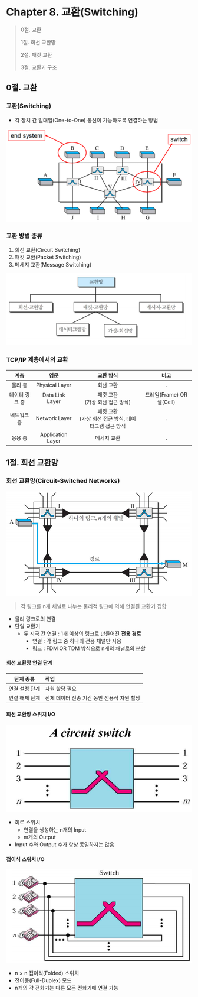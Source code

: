 # Chapter 8. 교환(Switching)

> 0절. 교환
>
> 1절. 회선 교환망
>
> 2절. 패킷 교환
>
> 3절. 교환기 구조

## 0절. 교환

### 교환(Switching)

- 각 장치 간 일대일(One-to-One) 통신이 가능하도록 연결하는 방법

<img src = "https://github.com/BangYunseo/TIL/blob/main/Communication/DataCommunication/Image/ch08/ch08-01-Switching.PNG" height="auto"/>

### 교환 방법 종류

1. 회선 교환(Circuit Switching)
2. 패킷 교환(Packet Switching)
3. 메세지 교환(Message Switching)

<img src = "https://github.com/BangYunseo/TIL/blob/main/Communication/DataCommunication/Image/ch08/ch08-02-SwitchingType.PNG" height="auto"/>

### TCP/IP 계층에서의 교환

|      계층      |       영문        |                        교환 방식                        |           비고            |
| :------------: | :---------------: | :-----------------------------------------------------: | :-----------------------: |
|    물리 층     |  Physical Layer   |                        회선 교환                        |             .             |
| 데이터 링크 층 |  Data Link Layer  |           패킷 교환<br>(가상 회선 접근 방식)            | 프레임(Frame) OR 셀(Cell) |
|  네트워크 층   |   Network Layer   | 패킷 교환<br>(가상 회선 접근 방식, 데이터그램 접근 방식 |             .             |
|    응용 층     | Application Layer |                       메세지 교환                       |             .             |

## 1절. 회선 교환망

### 회선 교환망(Circuit-Switched Networks)

<img src = "https://github.com/BangYunseo/TIL/blob/main/Communication/DataCommunication/Image/ch08/ch08-03-CSN.PNG" height="auto"/>

> 각 링크를 n개 채널로 나누는 물리적 링크에 의해 연결된 교환기 집합

- 물리 링크로의 연결
- 단일 교환기
  - 두 지국 간 연결 : 1개 이상의 링크로 만들어진 <strong>전용 경로</strong>
    - 연결 : 각 링크 중 하나의 전용 채널만 사용
    - 링크 : FDM OR TDM 방식으로 n개의 채널로의 분할

#### 회선 교환망 연결 단계

|   단계 종류    | 작업                                        |
| :------------: | :------------------------------------------ |
| 연결 설정 단계 | 자원 할당 필요                              |
| 연결 해제 단계 | 전체 데이터 전송 기간 동안 전용적 자원 할당 |

#### 회선 교환망 스위치 I/O

<img src = "https://github.com/BangYunseo/TIL/blob/main/Communication/DataCommunication/Image/ch08/ch08-04-CSNIO.PNG" height="auto"/>

- 회로 스위치
  - 연결을 생성하는 n개의 Input
  - m개의 Output
- Input 수와 Output 수가 항상 동일하지는 않음

#### 접이식 스위치 I/O

<img src = "https://github.com/BangYunseo/TIL/blob/main/Communication/DataCommunication/Image/ch08/ch08-05-FCSN.PNG" height="auto"/>

- n × n 접이식(Folded) 스위치
- 전이중(Full-Duplex) 모드
- n개의 각 전화기는 다른 모든 전화기에 연결 가능

####
